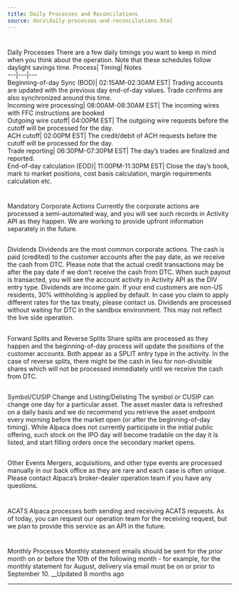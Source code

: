 ```yaml
---
title: Daily Processes and Reconcilations
source: docs\daily-processes-and-reconcilations.html
---
```


# 
Daily Processes
[](daily-processes-and-reconcilations.html#daily-processes)
There are a few daily timings you want to keep in mind when you think about the operation. Note that these schedules follow daylight savings time.
Process| Timing| Notes  
---|---|---  
Beginning-of-day Sync (BOD)| 02:15AM-02:30AM EST| Trading accounts are updated with the previous day end-of-day values. Trade confirms are also synchronized around this time.  
Incoming wire processing| 08:00AM-08:30AM EST| The incoming wires with FFC instructions are booked  
Outgoing wire cutoff| 04:00PM EST| The outgoing wire requests before the cutoff will be processed for the day.  
ACH cutoff| 02:00PM EST| The credit/debit of ACH requests before the cutoff will be processed for the day.  
Trade reporting| 06:30PM-07:30PM EST| The day’s trades are finalized and reported.  
End-of-day calculation (EOD)| 11:00PM-11:30PM EST| Close the day’s book, mark to market positions, cost basis calculation, margin requirements calculation etc.  
# 
Mandatory Corporate Actions
[](daily-processes-and-reconcilations.html#mandatory-corporate-actions)
Currently the corporate actions are processed a semi-automated way, and you will see such records in Activity API as they happen. We are working to provide upfront information separately in the future.
## 
Dividends
[](daily-processes-and-reconcilations.html#dividends)
Dividends are the most common corporate actions. The cash is paid (credited) to the customer accounts after the pay date, as we receive the cash from DTC. Please note that the actual credit transactions may be after the pay date if we don’t receive the cash from DTC. When such payout is transacted, you will see the account activity in Activity API as the DIV entry type.
Dividends are income gain. If your end customers are non-US residents, 30% withholding is applied by default. In case you claim to apply different rates for the tax treaty, please contact us.
Dividends are processed without waiting for DTC in the sandbox environment. This may not reflect the live side operation.
## 
Forward Splits and Reverse Splits
[](daily-processes-and-reconcilations.html#forward-splits-and-reverse-splits)
Share splits are processed as they happen and the beginning-of-day process will update the positions of the customer accounts. Both appear as a SPLIT entry type in the activity. In the case of reverse splits, there might be the cash in lieu for non-divisible shares which will not be processed immediately until we receive the cash from DTC.
## 
Symbol/CUSIP Change and Listing/Delisting
[](daily-processes-and-reconcilations.html#symbolcusip-change-and-listingdelisting)
The symbol or CUSIP can change one day for a particular asset. The asset master data is refreshed on a daily basis and we do recommend you retrieve the asset endpoint every morning before the market open (or after the beginning-of-day timing). While Alpaca does not currently participate in the initial public offering, such stock on the IPO day will become tradable on the day it is listed, and start filling orders once the secondary market opens.
## 
Other Events
[](daily-processes-and-reconcilations.html#other-events)
Mergers, acquisitions, and other type events are processed manually in our back office as they are rare and each case is often unique. Please contact Alpaca’s broker-dealer operation team if you have any questions.
# 
ACATS
[](daily-processes-and-reconcilations.html#acats)
Alpaca processes both sending and receiving ACATS requests. As of today, you can request our operation team for the receiving request, but we plan to provide this service as an API in the future.
# 
Monthly Processes
[](daily-processes-and-reconcilations.html#monthly-processes)
Monthly statement emails should be sent for the prior month on or before the 10th of the following month - for example, for the monthly statement for August, delivery via email must be on or prior to September 10.
__Updated 8 months ago
* * *
